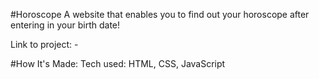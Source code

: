 #Horoscope
A website that enables you to find out your horoscope after entering in your birth date!

Link to project: -

#How It's Made:
Tech used: HTML, CSS, JavaScript

